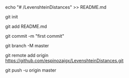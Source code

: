 echo "# /LevenshteinDistances" >> README.md

git init

git add README.md

git commit -m "first commit"

git branch -M master

git remote add origin https://github.com/espinozajgx/LevenshteinDistances.git

git push -u origin master
